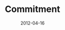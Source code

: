 ---
layout: music 
title: "Commitment"
series: "Game Changers"
date: 2012-04-16 
description: "Brian Tome talks about how Game Changers demonstrate action, commitment and follow through."
audio: "http://www.crossroads.net/players/media/hq/gamechangers_06.mp3"
audio-duration: "41:09"
---